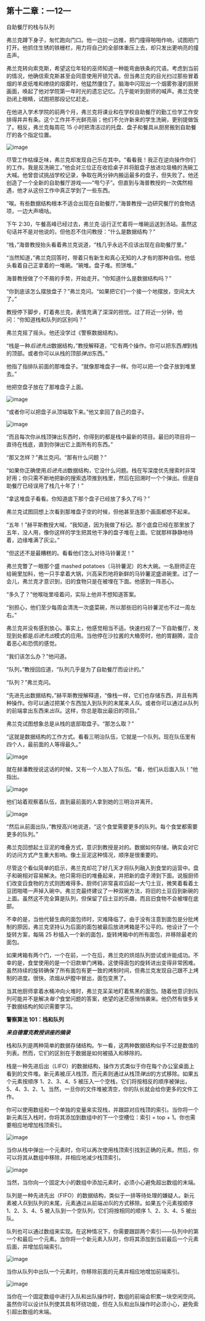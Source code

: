 ## 第十二章：—12—

自助餐厅的栈与队列

弗兰克蹲下身子，匆忙跑向门口。他一边拉一边推，把门撞得啪啪作响，试图把门打开。他抓住生锈的铁栅栏，用力将自己的全部体重压上去，却只发出更响亮的撞击声。

弗兰克转向索克斯，希望这位年轻的巫师知道一种能弯曲铁条的咒语。考虑到当前的情况，他确信索克斯甚至会同意使用开锁咒语。但当弗兰克的目光扫过那些冒着烟的羊皮纸堆和缭绕的烟雾时，他猛然僵住了。脑海中闪现出一个烟雾弥漫的厨房画面，唤起了他对学院第一年时光的遗忘记忆。几乎能听到厨师的喊声。弗兰克使劲闭上眼睛，试图把那段记忆赶走。

在他进入学术学院的前两个月，弗兰克将课业和在学校自助餐厅的勤工俭学工作安排得井井有条。这个工作并不光鲜亮丽；他们不允许新来的学生洗碗，更别提做饭了。相反，弗兰克每周花 15 小时把清洁过的托盘、盘子和餐具从厨房搬到自助餐厅的各个指定位置。

![image](img/f0094-01.jpg)

尽管工作枯燥乏味，弗兰克却发现自己乐在其中。“看看我！我正在逆向操作你们的工作。我是反洗碗工，”他会对三位正在收拾桌子并将脏盘子放进垃圾桶的洗碗工大喊。他曾尝试挑战学校记录，争取在两分钟内搬运最多的盘子，但失败了。他还创造了一个全新的自助餐厅游戏——“甩勺子”。但直到与海普教授的一次偶然相遇，他才从这份工作中真正学到了一些东西。

“唉。有些数据结构根本不适合出现在自助餐厅，”海普教授一边研究餐厅的食物选项，一边大声嘀咕。

下午 2:30，午餐高峰已经过去，弗兰克·运行正忙着将一堆碗运送到汤站。虽然这句话并不是对他说的，但他忍不住问教授：“什么是数据结构？”

“栈，”海普教授抬头看着弗兰克说道，“栈几乎永远不应该出现在自助餐厅里。”

“当然知道，”弗兰克回答时，带着只有新生和真心无知的人才有的那种自信。他低头看着自己正拿着的一堆碗。“碗堆。盘子堆。煎饼堆。”

海普教授做了个不屑的手势，开始走开。“你知道什么是数据结构吗？”

“你到底该怎么摆放盘子？”弗兰克问。“如果把它们一个接一个地摆放，空间太大了。”

教授停下脚步，盯着弗兰克，表情充满了深深的担忧。过了将近一分钟，他问：“你知道栈和队列的区别吗？”

弗兰克摇了摇头。他还没学过《警察数据结构》。

“栈是一种*后进先出*数据结构，”教授解释道，“它有两个操作。你可以把东西*推*到栈的顶部。或者你可以从栈的顶部*弹出*东西。”

他指了指排队前面的那堆盘子。“就像那堆盘子一样。你可以把一个盘子放到堆里去。”

他把空盘子放在了那堆盘子上面。

![image](img/f0095-01.jpg)

“或者你可以把盘子从顶端取下来。”他又拿回了自己的盘子。

![image](img/f0095-02.jpg)

“而且每次你从栈顶弹出东西时，你得到的都是栈中最新的项目。最旧的项目将一直待在栈底，直到你弹出它上面所有的东西。”

“那又怎样？”弗兰克问。“那有什么问题？”

“如果你正确使用*后进先出*数据结构，它没什么问题。栈在写深度优先搜索时非常好用；你只需不断地把新的搜索选项推到栈里，然后在回溯时一个个弹出。但是自助餐厅已经误用了栈几十年了！”

“拿这堆盘子看看。你知道底下那个盘子已经放了多久了吗？”

弗兰克试图回想上次看到那堆盘子空的时候，但他甚至连那个画面都想不起来。

“五年！”赫平斯教授大喊，“我知道，因为我做了标记。那个底盘已经在那里放了五年，没人用，像你这样的学生把其他干净的盘子堆在上面。它就那样静静地待着，边缘堆满了灰尘。”

“但这还不是最糟糕的。看看他们怎么对待马铃薯泥！”

弗兰克瞥了一眼那个盛 mashed potatoes（马铃薯泥）的木大碗。一名厨师正在给碗里加料，他一只手拿着大锅，兴高采烈地将新鲜的马铃薯泥盛进碗里。过了一会儿，弗兰克才意识到，旧的食物只是在被埋在下面。他感到一阵恶心。

“多久了？”他喉咙里哑着问，实际上他并不想知道答案。

“别担心，他们至少每周会清洗一次盛菜碗，所以那些旧的马铃薯泥也不过一周左右。”

弗兰克并没有感到放心。事实上，他感觉相当不适。快速扫视了一下自助餐厅，发现到处都是*后进先出*模式的应用。当他停在沙拉酱的大桶旁时，他的胃翻腾，混合着恶心和恐慌的感觉。

“我们该怎么办？”他问道。

“队列，”教授回应道，“队列几乎是为了自助餐厅而设计的。”

“队列？”弗兰克问。

“先进先出数据结构，”赫平斯教授解释道，“像栈一样，它们也存储东西，并且有两种操作。你可以通过把某个东西加入到队列的末尾来*入队*。或者你可以通过从队列的前端拿出东西来*出队*。这样，你总是取出最旧的项目。”

弗兰克试图想象总是从栈的底部取盘子。“那怎么取？”

“这就是数据结构的工作方式。看看三明治队伍，它就是一个队列。现在队伍里有四个人，最前面的人等得最久。”

![image](img/f0097-01.jpg)

就在赫潘教授说这话的时候，又有一个人加入了队伍。“看，他们从后面入队！”他指出。

![image](img/f0097-02.jpg)

他们站着观察着队伍，直到最前面的人拿到她的三明治并离开。

![image](img/f0097-03.jpg)

“然后从前面出队，”教授高兴地说道，“这个食堂需要更多的队列。每个食堂都需要更多的队列。”

弗兰克回想起土豆泥的堆叠方式，意识到教授是对的。数据如何存储，确实会对它的访问方式产生重大影响。像土豆泥这种情况，顺序是很重要的。

尽管这个看似简单的启示，弗兰克却花了好几天才将队列融入到食堂的运营中。盘子和碗相对容易解决。他只需将旧的堆叠起来，并把新的盘子滑到下面。说服厨师们改变舀食物的方式则困难得多。厨师们非常喜欢舀起一大勺土豆，微笑着看着土豆团啪嗒一声掉入碗中。弗兰克最终建议了一种双碗方法，将旧的土豆舀到新碗的上面。虽然这不完全算是队列，但保留了舀土豆的乐趣，而且旧食物不会被埋在底部。

不幸的是，当他代替生病的面包师时，灾难降临了。由于没有注意到面包是分批烤制的原因，弗兰克坚持认为后面的面包被最后放进烤箱是不公平的。他设计了一个旋转方案，每隔 25 秒插入一个新的面包，旋转烤箱中的所有面包，并移除最老的面包。

如果烤箱有两个门，一个在前，一个在后，弗兰克的烘焙队列尝试或许能成功。不幸的是，食堂使用的是一个旧款单门烤箱，这使得面包的旋转进出变得非常困难。虽然持续的旋转确保了所有面包有更一致的烤制时间，但弗兰克发现自己跟不上烤制的进度。很快，浓烟从炉膛中冒出，面包变黑了。

当其他厨师拿着水桶冲向火堆时，弗兰克呆呆地盯着焦黑的面包。随着他意识到队列可能并不是解决*每个*食堂问题的答案，绝望的迷茫感悄悄袭来。他仍然有很多关于数据结构的知识需要学习。

**警察算法 101：栈和队列**

***来自德雷克教授讲座的摘录***

栈和队列是两种简单的数据存储结构。乍一看，这两种数据结构似乎不过是数值的列表。然而，它们的区别在于数据是如何被插入和移除的。

栈是一种先进后出（LIFO）的数据结构，操作方式类似于你在每个办公室桌面上看到的文件堆。新元素被*压入*栈顶，而元素则通过从栈顶*弹出*的方式移除。如果五个元素按顺序 1、2、3、4、5 被压入一个空栈，它们将按相反的顺序被弹出，5、4、3、2、1。当然，一旦你的文件堆被清空，你的队长就会给你更多的文件工作。

你可以使用数组和一个单独的变量来实现栈，并跟踪对应栈顶的索引。当你将一个新元素压入栈时，你将其添加到数组中的下一个空槽位：索引 = top + 1。你也需要相应地增加栈顶索引。

![image](img/f0099-01.jpg)

当你从栈中弹出一个元素时，你可以再次使用栈顶索引找到正确的元素。然后，你可以将其从数组中移除，并相应地减少栈顶索引。

![image](img/f0100-01.jpg)

当然，当你向一个固定大小的数组中添加元素时，必须小心避免超出数组的末端。

队列是一种先进先出（FIFO）的数据结构，类似于一排等待处理的嫌疑人。新元素被*入队*到队列的末尾，元素通过从前端*出队*的方式移除。如果五个元素按顺序 1、2、3、4、5 被入队到一个空队列，它们将按相同的顺序 1、2、3、4、5 被出队。

队列也可以通过数组来实现。在这种情况下，你需要跟踪两个索引——队列中的第一个和最后一个元素。当你将一个新元素入队时，你将其添加到当前最后一个元素后面，并增加后端索引。

![image](img/f0100-02.jpg)

当你从队列中出队一个元素时，你移除前面的元素并相应地增加前端索引。

![image](img/f0101-01.jpg)

当你在一个固定数组中进行入队和出队操作时，数组的前端会积累一块空闲空间。虽然你可以设计队列使其具有环绕功能，但在入队和出队操作时必须小心，避免索引超出数组的末端。
